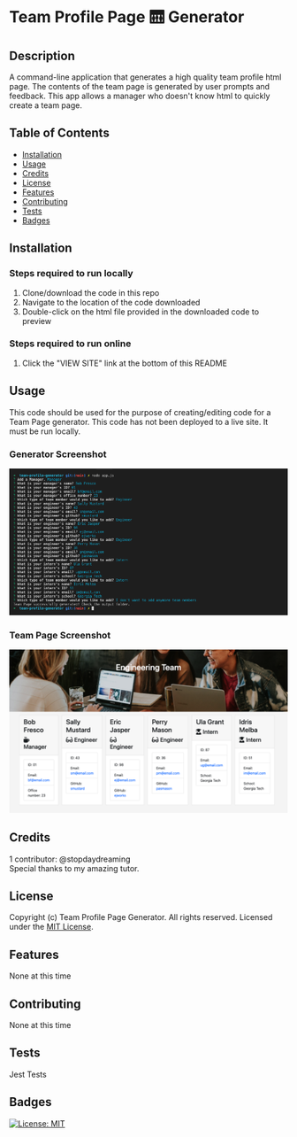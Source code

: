 # Team Profile Page 🛗 Generator 

## Description 
A command-line application that generates a high quality team profile html page. The contents of the team page is generated by user prompts and feedback. This app allows a manager who doesn't know html to quickly create a team page.

## Table of Contents
* [Installation](#installation)
* [Usage](#usage)
* [Credits](#credits)
* [License](#license)
* [Features](#features)
* [Contributing](#contributing)
* [Tests](#tests)
* [Badges](#badges)

## Installation
### Steps required to run locally
1. Clone/download the code in this repo
2. Navigate to the location of the code downloaded
3. Double-click on the html file provided in the downloaded code to preview
### Steps required to run online
1. Click the "VIEW SITE" link at the bottom of this README

## Usage 
This code should be used for the purpose of creating/editing code for a Team Page generator. This code has not been deployed to a live site. It must be run locally.  
### Generator Screenshot  
![team profile page generator](./screenshot.png)  
### Team Page Screenshot  
![team profile page generator](./screenshot2.png)


## Credits
1 contributor: @stopdaydreaming  
Special thanks to my amazing tutor.

## License
Copyright (c) Team Profile Page Generator. All rights reserved.
Licensed under the [MIT License](LICENSE).

## Features
None at this time

## Contributing
None at this time

## Tests
Jest Tests

## Badges
[![License: MIT](https://img.shields.io/badge/License-MIT-yellow.svg)](https://opensource.org/licenses/MIT)